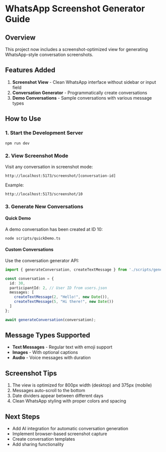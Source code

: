 # WhatsApp Screenshot Generator Guide

## Overview
This project now includes a screenshot-optimized view for generating WhatsApp-style conversation screenshots.

## Features Added
1. **Screenshot View** - Clean WhatsApp interface without sidebar or input field
2. **Conversation Generator** - Programmatically create conversations
3. **Demo Conversations** - Sample conversations with various message types

## How to Use

### 1. Start the Development Server
```bash
npm run dev
```

### 2. View Screenshot Mode
Visit any conversation in screenshot mode:
```
http://localhost:5173/screenshot/[conversation-id]
```

Example:
```
http://localhost:5173/screenshot/10
```

### 3. Generate New Conversations

#### Quick Demo
A demo conversation has been created at ID 10:
```bash
node scripts/quickDemo.ts
```

#### Custom Conversations
Use the conversation generator API:
```typescript
import { generateConversation, createTextMessage } from './scripts/generateConversation';

const conversation = {
  id: 30,
  participantId: 2, // User ID from users.json
  messages: [
    createTextMessage(2, "Hello!", new Date()),
    createTextMessage(5, "Hi there!", new Date())
  ]
};

await generateConversation(conversation);
```

## Message Types Supported
- **Text Messages** - Regular text with emoji support
- **Images** - With optional captions
- **Audio** - Voice messages with duration

## Screenshot Tips
1. The view is optimized for 800px width (desktop) and 375px (mobile)
2. Messages auto-scroll to the bottom
3. Date dividers appear between different days
4. Clean WhatsApp styling with proper colors and spacing

## Next Steps
- Add AI integration for automatic conversation generation
- Implement browser-based screenshot capture
- Create conversation templates
- Add sharing functionality